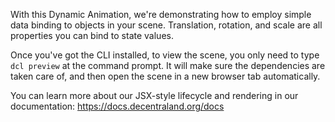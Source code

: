 With this Dynamic Animation, we're demonstrating how to employ simple data binding to objects in your scene. Translation, rotation, and scale are all properties you can bind to state values.

Once you've got the CLI installed, to view the scene, you only need to type `dcl preview` at the command prompt. It will make sure the dependencies are taken care of, and then open the scene in a new browser tab automatically.

You can learn more about our JSX-style lifecycle and rendering in our documentation: https://docs.decentraland.org/docs

